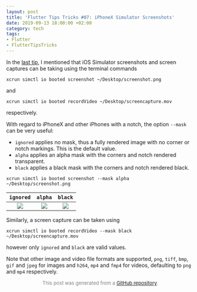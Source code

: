 ```yaml
---
layout: post
title: 'Flutter Tips Tricks #07: iPhoneX Simulator Screenshots'
date: 2019-09-13 18:00:00 +02:00
category: tech
tags:
- Flutter
- FlutterTipsTricks
---
```


In the [last tip](https://github.com/defuncart/flutter-tips-tricks/tree/master/06-DeviceScreenCapture), I mentioned that iOS Simulator screenshots and screen captures can be taking using the terminal commands

```
xcrun simctl io booted screenshot ~/Desktop/screenshot.png
```

and

```
xcrun simctl io booted recordVideo ~/Desktop/screencapture.mov
```

respectively.

With regard to iPhoneX and other iPhones with a notch, the option ```--mask``` can be very useful:

- ```ignored``` applies no mask, thus a fully rendered image with no corner or notch markings. This is the default value.
- ```alpha``` applies an alpha mask with the corners and notch rendered transparent.
- ```black``` applies a black mask with the corners and notch rendered black.

```
xcrun simctl io booted screenshot --mask alpha ~/Desktop/screenshot.png
```

| ```ignored```    | ```alpha```      | ```black```      |
|:----------------:|:----------------:|:----------------:|
|![](https://raw.githubusercontent.com/defuncart/flutter-tips-tricks/master/07-iPhoneXSimulatorScreenshots/images/01.png)|![](https://raw.githubusercontent.com/defuncart/flutter-tips-tricks/master/07-iPhoneXSimulatorScreenshots/images/02.png)|![](https://raw.githubusercontent.com/defuncart/flutter-tips-tricks/master/07-iPhoneXSimulatorScreenshots/images/03.png)|

Similarly, a screen capture can be taken using

```
xcrun simctl io booted recordVideo --mask black ~/Desktop/screencapture.mov
```

however only ```ignored``` and ```black``` are valid values.

Note that other image and video file formats are supported, ```png```, ```tiff```, ```bmp```, ```gif``` and ```jpeg``` for images and ```h264```, ```mp4``` and ```fmp4``` for videos, defaulting to ```png``` and ```mp4``` respectively.


<p align="center"><font size="-1" color="#828282">This post was generated from a <a href="https://github.com/defuncart/flutter-tips-tricks/tree/master/07-iPhoneXSimulatorScreenshots">GitHub repository</a>.</font></p>
